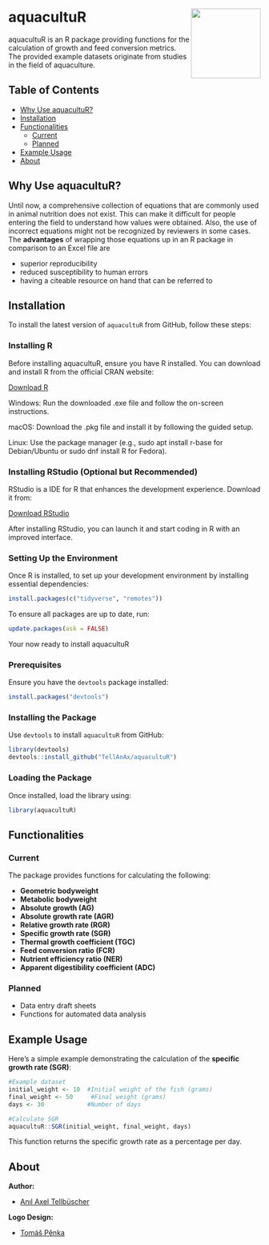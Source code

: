 # aquacultuR <img src="man/figures/logo.png" align="right" height="139" alt="" />

aquacultuR is an R package providing functions for the calculation of
growth and feed conversion metrics. The provided example datasets
originate from studies in the field of aquaculture.

## Table of Contents
- [Why Use aquacultuR?](#why-use-aquacultur)
- [Installation](#installation)
- [Functionalities](#functionalities)
  - [Current](#current)
  - [Planned](#planned)
- [Example Usage](#example-usage)
- [About](#about)

## Why Use aquacultuR?

Until now, a comprehensive collection of equations that are commonly
used in animal nutrition does not exist. This can make it difficult for
people entering the field to understand how values were obtained. Also,
the use of incorrect equations might not be recognized by reviewers in
some cases. The **advantages** of wrapping those equations up in an R
package in comparison to an Excel file are

- superior reproducibility
- reduced susceptibility to human errors
- having a citeable resource on hand that can be referred to

## Installation

To install the latest version of `aquacultuR` from GitHub, follow these steps:

### Installing R
Before installing aquacultuR, ensure you have R installed. You can download and install R from the official CRAN website:

[Download R](https://cran.r-project.org/)

Windows: Run the downloaded .exe file and follow the on-screen instructions.

macOS: Download the .pkg file and install it by following the guided setup.

Linux: Use the package manager (e.g., sudo apt install r-base for Debian/Ubuntu or sudo dnf install R for Fedora).

### Installing RStudio (Optional but Recommended)

RStudio is a  IDE for R that enhances the development experience. Download it from:

[Download RStudio](https://posit.co/downloads/)

After installing RStudio, you can launch it and start coding in R with an improved interface.

### Setting Up the Environment

Once R is installed, to set up your development environment by installing essential dependencies:

```r
install.packages(c("tidyverse", "remotes"))
```

To ensure all packages are up to date, run:
```r
update.packages(ask = FALSE)
```
Your now ready to install aquacultuR

### Prerequisites
Ensure you have the `devtools` package installed:

```r
install.packages("devtools")
```

### Installing the Package
Use `devtools` to install `aquacultuR` from GitHub:

```r
library(devtools)
devtools::install_github("TellAnAx/aquacultuR")
```

### Loading the Package
Once installed, load the library using:

```r
library(aquacultuR)
```

## Functionalities

### Current

The package provides functions for calculating the following:
- **Geometric bodyweight**
- **Metabolic bodyweight**
- **Absolute growth (AG)**
- **Absolute growth rate (AGR)**
- **Relative growth rate (RGR)**
- **Specific growth rate (SGR)**
- **Thermal growth coefficient (TGC)**
- **Feed conversion ratio (FCR)**
- **Nutrient efficiency ratio (NER)**
- **Apparent digestibility coefficient (ADC)**

### Planned
- Data entry draft sheets
- Functions for automated data analysis

## Example Usage

Here’s a simple example demonstrating the calculation of the **specific growth rate (SGR)**:

```r
#Example dataset
initial_weight <- 10  #Initial weight of the fish (grams)
final_weight <- 50     #Final weight (grams)
days <- 30            #Number of days

#Calculate SGR
aquacultuR::SGR(initial_weight, final_weight, days)
```

This function returns the specific growth rate as a percentage per day.

## About

**Author:**
- [Anıl Axel Tellbüscher](https://anil.tellbuescher.online)

**Logo Design:**
- [Tomáš Pěnka](https://www.linkedin.com/in/tomáš-pěnka-a25866287/)

